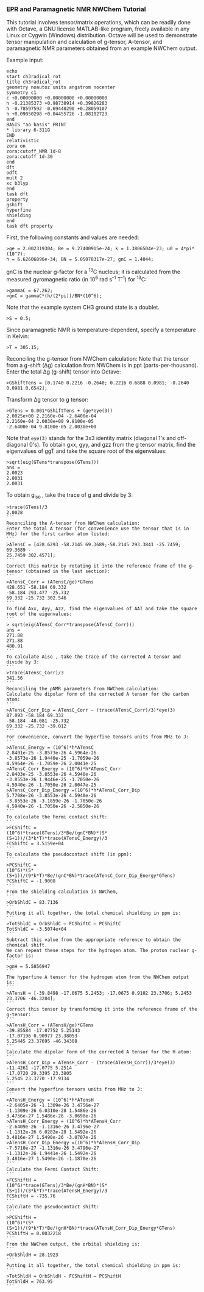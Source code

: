 
### EPR and Paramagnetic NMR NWChem Tutorial

This tutorial involves tensor/matrix operations, which can be readily done with Octave,
a GNU license MATLAB-like program,
freely available in any Linux or Cygwin (Windows) distribution.
Octave will be
used to demonstrate tensor manipulation and calculation of g-tensor, A-tensor,
and paramagnetic NMR
parameters obtained from an example NWChem output.  

Example input:
```
echo
start ch3radical_rot
title ch3radical_rot
geometry noautoz units angstrom nocenter
symmetry c1
c +0.00000000 +0.00000000 +0.00000000
h -0.21385373 +0.98738914 +0.39826283
h -0.78597592 -0.69448290 +0.28059107
h +0.09050298 +0.04455726 -1.08102723
end
BASIS "ao basis" PRINT
* library 6-311G
END
relativistic
zora on
zora:cutoff_NMR 1d-8
zora:cutoff 1d-30
end
dft
odft
mult 2
xc b3lyp
end
task dft
property
gshift
hyperfine
shielding
end
task dft property
```

First, the following constants and values are needed:
```
>ge = 2.002319304; Be = 9.27400915e-24; k = 1.3806504e-23; u0 = 4*pi*(10^7);
h = 6.62606896e-34; BN = 5.05078317e-27; gnC = 1.4044;
```
gnC is the nuclear g-factor for a <sup>13</sup>C nucleus;
it is calculated from the measured gyromagnetic ratio
(in 10<sup>6</sup> rad s<sup>-1</sup> T<sup>-1</sup>) for <sup>13</sup>C:
```
>gammaC = 67.262;
>gnC = gammaC*(h/(2*pi))/BN*(10^6);
```
Note that the example system CH3 ground state is a doublet.
```
>S = 0.5;
```
Since paramagnetic NMR is temperature-dependent, specify a temperature in Kelvin:
```
>T = 305.15;
```
Reconciling the g-tensor from NWChem calculation:
Note that the tensor from a g-shift (&Delta;g) calculation from NWChem is in ppt (parts-per-thousand).
Enter the total &Delta;g (g-shift) tensor into Octave:
```
>GShiftTens = [0.1740 0.2216 -0.2640; 0.2216 0.6888 0.0981; -0.2640
0.0981 0.6542];
```
Transform &Delta;g tensor to g tensor:
```
>GTens = 0.001*GShiftTens + (ge*eye(3))
2.0025e+00 2.2160e-04 -2.6400e-04
2.2160e-04 2.0030e+00 9.8100e-05
-2.6400e-04 9.8100e-05 2.0030e+00
```
Note that `eye(3)` stands for the 3x3 identity matrix (diagonal 1's and off-diagonal 0's).
To obtain gxx, gyy, and gzz from the g tensor matrix, find the eigenvalues of ggT and take the square root of the eigenvalues:
```
>sqrt(eig(GTens*transpose(GTens)))
ans =
2.0023
2.0031
2.0031
```
To obtain g<sub>iso</sub> , take the trace of g and divide by 3:
````
>trace(GTens)/3
2.0028
```
Reconciling the A-tensor from NWChem calculation:
Enter the total A tensor (for convenience use the tensor that is in MHz) for the first carbon atom listed:
```
>ATensC = [428.6293 -58.2145 69.3689;-58.2145 293.3841 -25.7459; 69.3689 -
25.7459 302.4571];
```
Correct this matrix by rotating it into the reference frame of the g-tensor (obtained in the last section):
```
>ATensC_Corr = (ATensC/ge)*GTens
428.651 -58.184 69.332
-58.184 293.477 -25.732
69.332 -25.732 302.546
```
To find Axx, Ayy, Azz, find the eigenvalues of AAT and take the square root of the eigenvalues:
```
> sqrt(eig(ATensC_Corr*transpose(ATensC_Corr)))
ans =
271.88
271.88
480.91
```
To calculate Aiso , take the trace of the corrected A tensor and divide by 3:
```
>trace(ATensC_Corr)/3
341.56
```
Reconciling the pNMR parameters from NWChem calculation:
Calculate the dipolar form of the corrected A tensor for the carbon atom:
```
>ATensC_Corr_Dip = ATensC_Corr – (trace(ATensC_Corr)/3)*eye(3)
87.093 -58.184 69.332
-58.184 -48.081 -25.732
69.332 -25.732 -39.012
```
For convenience, convert the hyperfine tensors units from MHz to J:
```
>ATensC_Energy = (10^6)*h*ATensC
2.8401e-25 -3.8573e-26 4.5964e-26
-3.8573e-26 1.9440e-25 -1.7059e-26
4.5964e-26 -1.7059e-26 2.0041e-25
>ATensC_Corr_Energy = (10^6)*h*ATensC_Corr
2.8403e-25 -3.8553e-26 4.5940e-26
-3.8553e-26 1.9446e-25 -1.7050e-26
4.5940e-26 -1.7050e-26 2.0047e-25
>ATensC_Corr_Dip_Energy =(10^6)*h*ATensC_Corr_Dip
5.7708e-26 -3.8553e-26 4.5940e-26
-3.8553e-26 -3.1859e-26 -1.7050e-26
4.5940e-26 -1.7050e-26 -2.5850e-26
```
To calculate the Fermi contact shift:
```
>FCShiftC =
(10^6)*trace(GTens)/3*Be/(gnC*BN)*(S*(S+1))/(3*k*T)*trace(ATensC_Energy)/3
FCShiftC = 3.5159e+04
```
To calculate the pseudocontact shift (in ppm):
```
>PCShiftC =
(10^6)*(S*(S+1))/(9*k*T)*Be/(gnC*BN)*trace(ATensC_Corr_Dip_Energy*GTens)
PCShiftC = -1.9008
```
From the shielding calculation in NWChem,
```
>OrbShldC = 83.7136
```
Putting it all together, the total chemical shielding in ppm is:
```
>TotShldC = OrbShldC – FCShiftC – PCShiftC
TotShldC = -3.5074e+04
```
Subtract this value from the appropriate reference to obtain the chemical shift.
We can repeat these steps for the hydrogen atom. The proton nuclear g-factor is:
```
>gnH = 5.5856947
```
The hyperfine A tensor for the hydrogen atom from the NWChem output is:
```
>ATensH = [-39.8498 -17.0675 5.2453; -17.0675 0.9102 23.3706; 5.2453
23.3706 -46.3284];
```
Correct this tensor by transforming it into the reference frame of the g-tensor:
```
>ATensH_Corr = (ATensH/ge)*GTens
-39.85584 -17.07752 5.25143
-17.07196 0.90977 23.38053
5.25445 23.37695 -46.34308
```
Calculate the dipolar form of the corrected A tensor for the H atom:
```
>ATensH_Corr_Dip = ATensH_Corr - (trace(ATensH_Corr))/3*eye(3)
-11.4261 -17.0775 5.2514
-17.0720 29.3395 23.3805
5.2545 23.3770 -17.9134
```
Convert the hyperfine tensors units from MHz to J:
```
>ATensH_Energy = (10^6)*h*ATensH
-2.6405e-26 -1.1309e-26 3.4756e-27
-1.1309e-26 6.0310e-28 1.5486e-26
3.4756e-27 1.5486e-26 -3.0698e-26
>ATensH_Corr_Energy = (10^6)*h*ATensH_Corr
-2.6409e-26 -1.1316e-26 3.4796e-27
-1.1312e-26 6.0282e-28 1.5492e-26
3.4816e-27 1.5490e-26 -3.0707e-26
>ATensH_Corr_Dip_Energy =(10^6)*h*ATensH_Corr_Dip
-7.5710e-27 -1.1316e-26 3.4796e-27
-1.1312e-26 1.9441e-26 1.5492e-26
3.4816e-27 1.5490e-26 -1.1870e-26
```
Calculate the Fermi Contact Shift:
```
>FCShiftH =
(10^6)*trace(GTens)/3*Be/(gnH*BN)*(S*(S+1))/(3*k*T)*trace(ATensH_Energy)/3
FCShiftH = -735.76
```
Calculate the pseudocontact shift:
```
>PCShiftH =
(10^6)*(S*(S+1))/(9*k*T)*Be/(gnH*BN)*trace(ATensH_Corr_Dip_Energy*GTens)
PCShiftH = 0.0032218
```
From the NWChem output, the orbital shielding is:
```
>OrbShldH = 28.1923
```
Putting it all together, the total chemical shielding in ppm is:
```
>TotShldH = OrbShldH - FCShiftH – PCShiftH
TotShldH = 763.95
```